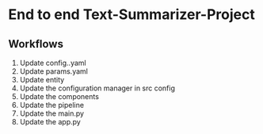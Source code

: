 # End to end Text-Summarizer-Project

## Workflows

1. Update config..yaml
2. Update params.yaml
3. Update entity
4. Update the configuration manager in src config
5. Update the components
6. Update the pipeline
7. Update the main.py
8. Update the app.py

